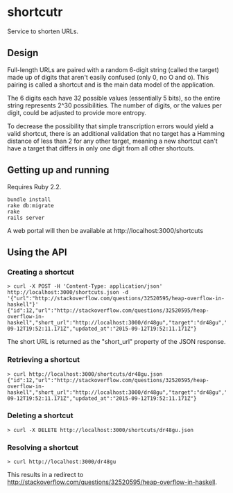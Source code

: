 # shortcutr

Service to shorten URLs.

## Design

Full-length URLs are paired with a random 6-digit string (called the target) made up of digits that aren't easily confused (only 0, no O and o). This pairing is called a shortcut and is the main data model of the application.

The 6 digits each have 32 possible values (essentially 5 bits), so the entire string represents 2^30 possibilities. The number of
digits, or the values per digit, could be adjusted to provide more entropy.

To decrease the possibility that simple transcription errors would yield a valid shortcut, there is an additional validation
that no target has a Hamming distance of less than 2 for any other target, meaning a new shortcut can't have a target that differs
in only one digit from all other shortcuts.

## Getting up and running

Requires Ruby 2.2.

    bundle install
    rake db:migrate
    rake
    rails server

A web portal will then be available at http://localhost:3000/shortcuts

## Using the API
### Creating a shortcut

    > curl -X POST -H 'Content-Type: application/json' http://localhost:3000/shortcuts.json -d '{"url":"http://stackoverflow.com/questions/32520595/heap-overflow-in-haskell"}'
    {"id":12,"url":"http://stackoverflow.com/questions/32520595/heap-overflow-in-haskell","short_url":"http://localhost:3000/dr48gu","target":"dr48gu","created_at":"2015-09-12T19:52:11.171Z","updated_at":"2015-09-12T19:52:11.171Z"}

The short URL is returned as the "short_url" property of the JSON response.

### Retrieving a shortcut

    > curl http://localhost:3000/shortcuts/dr48gu.json
    {"id":12,"url":"http://stackoverflow.com/questions/32520595/heap-overflow-in-haskell","short_url":"http://localhost:3000/dr48gu","target":"dr48gu","created_at":"2015-09-12T19:52:11.171Z","updated_at":"2015-09-12T19:52:11.171Z"}

### Deleting a shortcut

    > curl -X DELETE http://localhost:3000/shortcuts/dr48gu.json

### Resolving a shortcut

	> curl http://localhost:3000/dr48gu

This results in a redirect to http://stackoverflow.com/questions/32520595/heap-overflow-in-haskell.